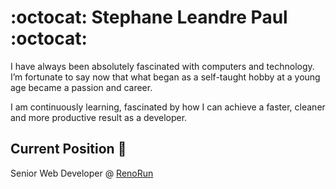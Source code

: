 # :octocat: Stephane Leandre Paul :octocat:

I have always been absolutely fascinated with computers and technology. I’m fortunate to say now that what began as a self-taught hobby at a young age became a passion and career.

I am continuously learning, fascinated by how I can achieve a faster, cleaner and more productive result as a developer.

## Current Position :hammer:

Senior Web Developer @ [RenoRun](https://renorun.ca)
